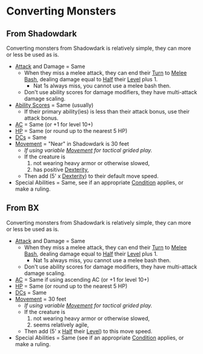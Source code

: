 # Converting Monsters

## From Shadowdark

Converting monsters from Shadowdark is relatively simple, they can more or less be used as is.

- [Attack](../../Game%20Procedures/Attack.md) and Damage = Same
	- When they miss a melee attack, they can end their [Turn](../../Game%20Procedures/Turn.md) to [Melee Bash](../../Game%20Procedures/Melee%20Attack.md#Melee%20Bash), dealing damage equal to [Half](../../Foreword/Rule%20for%20rules.md#Halving) their [Level](../../Player%20Characters/Derived%20Statistics/Level.md) plus 1.
		- Nat 1s always miss, you cannot use a melee bash then.
	- Don't use ability scores for damage modifiers, they have multi-attack damage scaling.
- [Ability Scores](../../Player%20Characters/Chosen%20Statistics/Ability%20Scores.md) = Same (usually)
	- If their primary ability(ies) is less than their attack bonus, use their attack bonus.
- [AC](../../Player%20Characters/Derived%20Statistics/Armor%20Class.md) = Same (or +1 for level 10+)
- [HP](../../Player%20Characters/Derived%20Statistics/Health%20Points.md) = Same (or round up to the nearest 5 HP)
- [DCs](../../Game%20Procedures/DC.md) = Same
- [Movement](../../Game%20Procedures/Movement.md) = "Near" in Shadowdark is 30 feet
	- *If using variable [Movement](../../Game%20Procedures/Movement.md) for tactical grided play.*
	- If the creature is
		1. not wearing heavy armor or otherwise slowed,
		2. has positive [Dexterity](../../Player%20Characters/Chosen%20Statistics/Dexterity.md),
	- Then add (5' x [Dexterity](../../Player%20Characters/Chosen%20Statistics/Dexterity.md)) to their default move speed.
- Special Abilities = Same, see if an appropriate [Condition](../../Conditions/!Conditions.md) applies, or make a ruling.

## From BX

Converting monsters from Shadowdark is relatively simple, they can more or less be used as is.

- [Attack](../../Game%20Procedures/Attack.md) and Damage = Same
	- When they miss a melee attack, they can end their [Turn](../../Game%20Procedures/Turn.md) to [Melee Bash](../../Game%20Procedures/Melee%20Attack.md#Melee%20Bash), dealing damage equal to [Half](../../Foreword/Rule%20for%20rules.md#Halving) their [Level](../../Player%20Characters/Derived%20Statistics/Level.md) plus 1.
		- Nat 1s always miss, you cannot use a melee bash then.
	- Don't use ability scores for damage modifiers, they have multi-attack damage scaling.
- [AC](../../Player%20Characters/Derived%20Statistics/Armor%20Class.md) = Same if using ascending AC (or +1 for level 10+)
- [HP](../../Player%20Characters/Derived%20Statistics/Health%20Points.md) = Same (or round up to the nearest 5 HP)
- [DCs](../../Game%20Procedures/DC.md) = Same
- [Movement](../../Game%20Procedures/Movement.md) = 30 feet
	- *If using variable [Movement](../../Game%20Procedures/Movement.md) for tactical grided play.*
	- If the creature is
		1. not wearing heavy armor or otherwise slowed,
		2. seems relatively agile,
	- Then add (5' x [Half](../../Foreword/Rule%20for%20rules.md#Halving) their [Level](../../Player%20Characters/Derived%20Statistics/Level.md)) to this move speed.
- Special Abilities = Same (see if an appropriate [Condition](../../Conditions/!Conditions.md) applies, or make a ruling.
